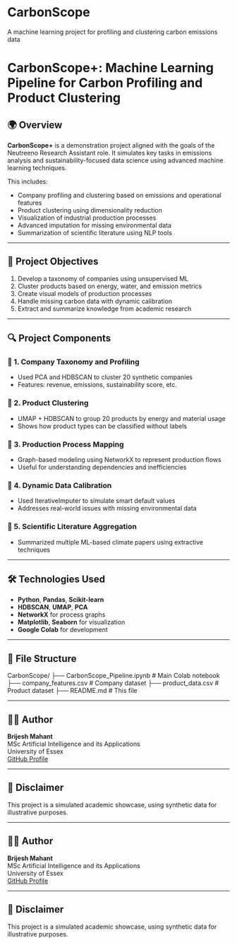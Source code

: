 # CarbonScope
A machine learning project for profiling and clustering carbon emissions data
# CarbonScope+: Machine Learning Pipeline for Carbon Profiling and Product Clustering

## 🌍 Overview

**CarbonScope+** is a demonstration project aligned with the goals of the Neutreeno Research Assistant role. It simulates key tasks in emissions analysis and sustainability-focused data science using advanced machine learning techniques.

This includes:
- Company profiling and clustering based on emissions and operational features
- Product clustering using dimensionality reduction
- Visualization of industrial production processes
- Advanced imputation for missing environmental data
- Summarization of scientific literature using NLP tools

---

## 🧠 Project Objectives

1. Develop a taxonomy of companies using unsupervised ML
2. Cluster products based on energy, water, and emission metrics
3. Create visual models of production processes
4. Handle missing carbon data with dynamic calibration
5. Extract and summarize knowledge from academic research

---

## 🔍 Project Components

### 🔹 1. Company Taxonomy and Profiling
- Used PCA and HDBSCAN to cluster 20 synthetic companies
- Features: revenue, emissions, sustainability score, etc.

### 🔹 2. Product Clustering
- UMAP + HDBSCAN to group 20 products by energy and material usage
- Shows how product types can be classified without labels

### 🔹 3. Production Process Mapping
- Graph-based modeling using NetworkX to represent production flows
- Useful for understanding dependencies and inefficiencies

### 🔹 4. Dynamic Data Calibration
- Used IterativeImputer to simulate smart default values
- Addresses real-world issues with missing environmental data

### 🔹 5. Scientific Literature Aggregation
- Summarized multiple ML-based climate papers using extractive techniques

---

## 🛠️ Technologies Used

- **Python**, **Pandas**, **Scikit-learn**
- **HDBSCAN**, **UMAP**, **PCA**
- **NetworkX** for process graphs
- **Matplotlib**, **Seaborn** for visualization
- **Google Colab** for development

---

## 📁 File Structure

CarbonScope/
├── CarbonScope_Pipeline.ipynb # Main Colab notebook
├── company_features.csv # Company dataset
├── product_data.csv # Product dataset
├── README.md # This file


---

## 👨‍💻 Author

**Brijesh Mahant**  
MSc Artificial Intelligence and its Applications  
University of Essex  
[GitHub Profile](https://github.com/yourusername)

---

## 📌 Disclaimer

This project is a simulated academic showcase, using synthetic data for illustrative purposes.


---

## 👨‍💻 Author

**Brijesh Mahant**  
MSc Artificial Intelligence and its Applications  
University of Essex  
[GitHub Profile](https://github.com/yourusername)

---

## 📌 Disclaimer

This project is a simulated academic showcase, using synthetic data for illustrative purposes.

